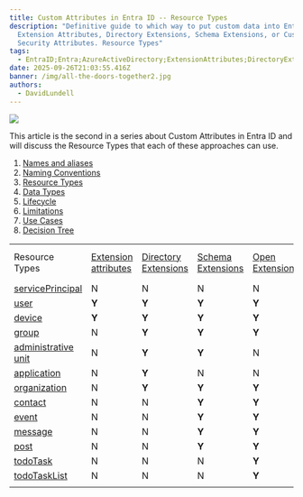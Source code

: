 ```yaml
---
title: Custom Attributes in Entra ID -- R﻿esource Types
description: "Definitive guide to which way to put custom data into Entra ID:
  Extension Attributes, Directory Extensions, Schema Extensions, or Custom
  Security Attributes. R﻿esource Types"
tags:
  - EntraID;Entra;AzureActiveDirectory;ExtensionAttributes;DirectoryExtensions;SchemaExtensions;CustomSecurityAttributes;
date: 2025-09-26T21:03:55.416Z
banner: /img/all-the-doors-together2.jpg
authors:
  - DavidLundell
---
```

![](/img/all-the-doors-together2.jpg)

This article is the second in a series about Custom Attributes in Entra ID and will discuss the Resource Types that each of these approaches can use.

1. [Names and aliases](/blog/2025/09/custom-attributes-in-entra-id/#names-and-aliases)
2. [N﻿aming Conventions](/blog/2025/09/custom-attributes-in-entra-id-naming-conventions/)
3. [R﻿esource Types](/blog/2025/09/custom-attributes-in-entra-id-resource-types/)
4. [D﻿ata Types](/blog/2025/09/custom-attributes-in-entra-id-data-types/)
5. [L﻿ifecycle](/blog/2025/09/custom-attributes-in-entra-id-lifecycle/)
6. [L﻿imitations](/blog/2025/09/custom-attributes-in-entra-id-limitations/)
7. [U﻿se Cases](/blog/2025/09/custom-attributes-in-entra-id-use-cases/)
8. [Decision Tree](/blog/2025/09/custom-attributes-in-entra-id-decision-tree/)

|     |     |     |     |     |     |
| --- | --- | --- | --- | --- | --- |    
| Resource Types | [Extension attributes](https://learn.microsoft.com/en-us/graph/extensibility-overview?tabs=http#extension-attributes) | [Directory Extensions](https://learn.microsoft.com/en-us/graph/extensibility-overview?tabs=http#directory-microsoft-entra-id-extensions) | [Schema Extensions](https://learn.microsoft.com/en-us/graph/extensibility-overview?tabs=http#schema-extensions) | [Open Extensions](https://learn.microsoft.com/en-us/graph/extensibility-overview?tabs=http#open-extensions) | [Custom Security Attributes](https://learn.microsoft.com/en-us/entra/fundamentals/custom-security-attributes-overview) |
| [servicePrincipal](https://learn.microsoft.com/en-us/graph/api/resources/servicePrincipal?view=graph-rest-1.0) | N   | N   | N   | N   | **Y**   |
| [user](https://learn.microsoft.com/en-us/graph/api/resources/user?view=graph-rest-1.0) | **Y**   | **Y**   | **Y**   | **Y**   | **Y**   |
| [device](https://learn.microsoft.com/en-us/graph/api/resources/device?view=graph-rest-1.0) | **Y**   | **Y**   | **Y**   | **Y**   | N   |
| [group](https://learn.microsoft.com/en-us/graph/api/resources/group?view=graph-rest-1.0) | N   | **Y**   | **Y**   | **Y**   | N   |
| [administrative unit](https://learn.microsoft.com/en-us/graph/api/resources/administrativeunit?view=graph-rest-1.0) | N   | **Y**   | **Y**   | N   | N   |
| [application](https://learn.microsoft.com/en-us/graph/api/resources/application?view=graph-rest-1.0) | N   | **Y**   | N   | N   | N   |
| [organization](https://learn.microsoft.com/en-us/graph/api/resources/organization?view=graph-rest-1.0) | N   | **Y**   | **Y**   | **Y**   | N   |
| [contact](https://learn.microsoft.com/en-us/graph/api/resources/contact?view=graph-rest-1.0) | N   | N   | **Y**   | **Y**   | N   |
| [event](https://learn.microsoft.com/en-us/graph/api/resources/event?view=graph-rest-1.0) | N   | N   | **Y**   | **Y**   | N   |
| [message](https://learn.microsoft.com/en-us/graph/api/resources/message?view=graph-rest-1.0) | N   | N   | **Y**   | **Y**   | N   |
| [post](https://learn.microsoft.com/en-us/graph/api/resources/post?view=graph-rest-1.0) | N   | N   | **Y**   | **Y**   | N   |
| [todoTask](https://learn.microsoft.com/en-us/graph/api/resources/todoTask?view=graph-rest-1.0) | N   | N   | N   | **Y**   | N   |
| [todoTaskList](https://learn.microsoft.com/en-us/graph/api/resources/todoTaskList?view=graph-rest-1.0) | N   | N   | N   | **Y**   | N   |
|     |     |     |     |     |     |


